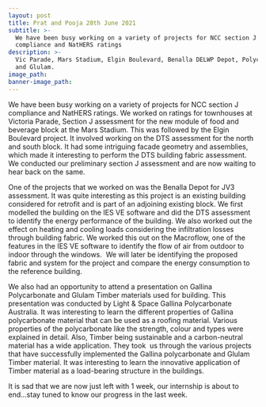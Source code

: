 ```yaml
---
layout: post
title: Prat and Pooja 28th June 2021
subtitle: >-
  We have been busy working on a variety of projects for NCC section J
  compliance and NatHERS ratings
description: >-
  Vic Parade, Mars Stadium, Elgin Boulevard, Benalla DELWP Depot, Polycarbonate
  and Glulam.
image_path:
banner-image_path:
---
```

We have been busy working on a variety of projects for NCC section J compliance and NatHERS ratings. We worked on ratings for townhouses at Victoria Parade, Section J assessment for the new module of food and beverage block at the Mars Stadium. This was followed by the Elgin Boulevard project. It involved working on the DTS assessment for the north and south block. It had some intriguing facade geometry and assemblies, which made it interesting to perform the DTS building fabric assessment. We conducted our preliminary section J assessment and are now waiting to hear back on the same.&nbsp;

One of the projects that we worked on was the Benalla Depot for JV3 assessment. It was quite interesting as this project is an existing building considered for retrofit and is part of an adjoining existing block. We first modelled the building on the IES VE software and did the DTS assessment to identify the energy performance of the building. We also worked out the effect on heating and cooling loads considering the infiltration losses through building fabric. We worked this out on the Macroflow, one of the features in the IES VE software to identify the flow of air from outdoor to indoor through the windows.&nbsp; We will later be identifying the proposed fabric and system for the project and compare the energy consumption to the reference building. &nbsp;&nbsp;

We also had an opportunity to attend a presentation on Gallina Polycarbonate and Glulam Timber materials used for building. This presentation was conducted by Light & Space Gallina Polycarbonate Australia. It was interesting to learn the different properties of Gallina polycarbonate material that can be used as a roofing material. Various properties of the polycarbonate like the strength, colour and types were explained in detail. Also, Timber being sustainable and a carbon-neutral material has a wide application. They took &nbsp;us through the various projects that have successfully implemented the Gallina polycarbonate and Glulam Timber material. It was interesting to learn the innovative application of Timber material as a load-bearing structure in the buildings.&nbsp;&nbsp;

It is sad that we are now just left with 1 week, our internship is about to end…stay tuned to know our progress in the last week.
